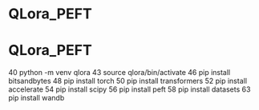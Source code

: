 # QLora_PEFT
# QLora_PEFT



   40  python -m venv qlora
   43  source qlora/bin/activate
   46  pip install bitsandbytes
   48  pip install torch
   50  pip install transformers
   52  pip install accelerate
   54  pip install scipy
   56  pip install peft
   58  pip install datasets
   63  pip install wandb



